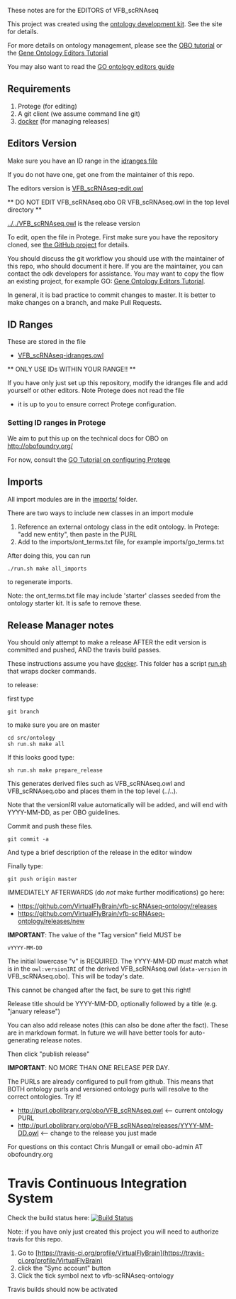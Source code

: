 These notes are for the EDITORS of VFB_scRNAseq

This project was created using the [ontology development kit](https://github.com/INCATools/ontology-development-kit). See the site for details.

For more details on ontology management, please see the [OBO tutorial](https://github.com/jamesaoverton/obo-tutorial) or the [Gene Ontology Editors Tutorial](https://go-protege-tutorial.readthedocs.io/en/latest/)

You may also want to read the [GO ontology editors guide](http://go-ontology.readthedocs.org/)

## Requirements

 1. Protege (for editing)
 2. A git client (we assume command line git)
 3. [docker](https://www.docker.com/get-docker) (for managing releases)

## Editors Version

Make sure you have an ID range in the [idranges file](VFB_scRNAseq-idranges.owl)

If you do not have one, get one from the maintainer of this repo.

The editors version is [VFB_scRNAseq-edit.owl](VFB_scRNAseq-edit.owl)

** DO NOT EDIT VFB_scRNAseq.obo OR VFB_scRNAseq.owl in the top level directory **

[../../VFB_scRNAseq.owl](../../VFB_scRNAseq.owl) is the release version

To edit, open the file in Protege. First make sure you have the repository cloned, see [the GitHub project](https://github.com/VirtualFlyBrain/vfb-scRNAseq-ontology) for details.

You should discuss the git workflow you should use with the maintainer
of this repo, who should document it here. If you are the maintainer,
you can contact the odk developers for assistance. You may want to
copy the flow an existing project, for example GO: [Gene Ontology
Editors Tutorial](https://go-protege-tutorial.readthedocs.io/en/latest/).

In general, it is bad practice to commit changes to master. It is
better to make changes on a branch, and make Pull Requests.

## ID Ranges

These are stored in the file

 * [VFB_scRNAseq-idranges.owl](VFB_scRNAseq-idranges.owl)

** ONLY USE IDs WITHIN YOUR RANGE!! **

If you have only just set up this repository, modify the idranges file
	and add yourself or other editors. Note Protege does not read the file
- it is up to you to ensure correct Protege configuration.


### Setting ID ranges in Protege

We aim to put this up on the technical docs for OBO on http://obofoundry.org/

For now, consult the [GO Tutorial on configuring Protege](http://go-protege-tutorial.readthedocs.io/en/latest/Entities.html#new-entities)

## Imports

All import modules are in the [imports/](imports/) folder.

There are two ways to include new classes in an import module

 1. Reference an external ontology class in the edit ontology. In Protege: "add new entity", then paste in the PURL
 2. Add to the imports/ont_terms.txt file, for example imports/go_terms.txt

After doing this, you can run

`./run.sh make all_imports`

to regenerate imports.

Note: the ont_terms.txt file may include 'starter' classes seeded from
the ontology starter kit. It is safe to remove these.

## Release Manager notes

You should only attempt to make a release AFTER the edit version is
committed and pushed, AND the travis build passes.

These instructions assume you have
[docker](https://www.docker.com/get-docker). This folder has a script
[run.sh](run.sh) that wraps docker commands.

to release:

first type

    git branch

to make sure you are on master

    cd src/ontology
    sh run.sh make all

If this looks good type:

    sh run.sh make prepare_release

This generates derived files such as VFB_scRNAseq.owl and VFB_scRNAseq.obo and places
them in the top level (../..).

Note that the versionIRI value automatically will be added, and will
end with YYYY-MM-DD, as per OBO guidelines.

Commit and push these files.

    git commit -a

And type a brief description of the release in the editor window

Finally type:

    git push origin master

IMMEDIATELY AFTERWARDS (do *not* make further modifications) go here:

 * https://github.com/VirtualFlyBrain/vfb-scRNAseq-ontology/releases
 * https://github.com/VirtualFlyBrain/vfb-scRNAseq-ontology/releases/new

__IMPORTANT__: The value of the "Tag version" field MUST be

    vYYYY-MM-DD

The initial lowercase "v" is REQUIRED. The YYYY-MM-DD *must* match
what is in the `owl:versionIRI` of the derived VFB_scRNAseq.owl (`data-version` in
VFB_scRNAseq.obo). This will be today's date.

This cannot be changed after the fact, be sure to get this right!

Release title should be YYYY-MM-DD, optionally followed by a title (e.g. "january release")

You can also add release notes (this can also be done after the fact). These are in markdown format.
In future we will have better tools for auto-generating release notes.

Then click "publish release"

__IMPORTANT__: NO MORE THAN ONE RELEASE PER DAY.

The PURLs are already configured to pull from github. This means that
BOTH ontology purls and versioned ontology purls will resolve to the
correct ontologies. Try it!

 * http://purl.obolibrary.org/obo/VFB_scRNAseq.owl <-- current ontology PURL
 * http://purl.obolibrary.org/obo/VFB_scRNAseq/releases/YYYY-MM-DD.owl <-- change to the release you just made

For questions on this contact Chris Mungall or email obo-admin AT obofoundry.org

# Travis Continuous Integration System

Check the build status here: [![Build Status](https://travis-ci.org/VirtualFlyBrain/vfb-scRNAseq-ontology.svg?branch=master)](https://travis-ci.org/VirtualFlyBrain/vfb-scRNAseq-ontology)

Note: if you have only just created this project you will need to authorize travis for this repo.

 1. Go to [https://travis-ci.org/profile/VirtualFlyBrain](https://travis-ci.org/profile/VirtualFlyBrain)
 2. click the "Sync account" button
 3. Click the tick symbol next to vfb-scRNAseq-ontology

Travis builds should now be activated